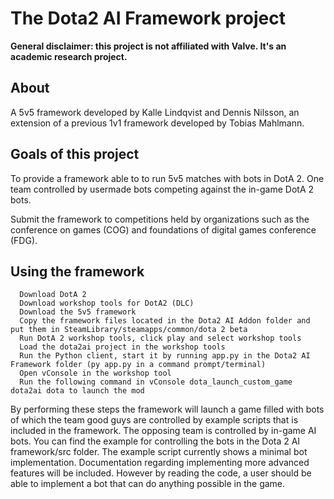 # The Dota2 AI Framework project
**General disclaimer: this project is not affiliated with Valve. It's an academic research project.** 
## About
A 5v5 framework developed by Kalle Lindqvist and Dennis Nilsson, an extension of a previous 1v1 framework developed by Tobias Mahlmann.

## Goals of this project
To provide a framework able to to run 5v5 matches with bots in DotA 2. One team controlled by usermade bots competing against the in-game DotA 2 bots.

Submit the framework to competitions held by organizations such as the conference on games (COG) and foundations of digital games conference (FDG).

## Using the framework
      Download DotA 2
      Download workshop tools for DotA2 (DLC)
      Download the 5v5 framework
      Copy the framework files located in the Dota2 AI Addon folder and put them in SteamLibrary/steamapps/common/dota 2 beta
      Run DotA 2 workshop tools, click play and select workshop tools
      Load the dota2ai project in the workshop tools
      Run the Python client, start it by running app.py in the Dota2 AI Framework folder (py app.py in a command prompt/terminal)
      Open vConsole in the workshop tool
      Run the following command in vConsole dota_launch_custom_game dota2ai dota to launch the mod

By performing these steps the framework will launch a game filled with bots of which the team good guys are controlled by example scripts that is included in the framework. The opposing team is controlled by in-game AI bots. You can find the example for controlling the bots in the Dota 2 AI framework/src folder. The example script currently shows a minimal bot implementation. Documentation regarding implementing more advanced features will be included. However by reading the code, a user should be able to implement a bot that can do anything possible in the game.
